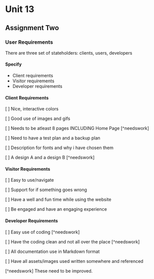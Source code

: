 # Unit 13

## Assignment Two

### User Requirements

There are three set of stateholders: clients, users, developers

#### Specify
- Client requirements
- Visitor requirements
- Developer requirements

#### Client Requirements

[ ] Nice, interactive colors

[ ] Good use of images and gifs

[ ] Needs to be atleast 8 pages INCLUDING Home Page [^needswork]

[ ] Need to have a test plan and a backup plan

[ ] Description for fonts and why i have chosen them

[ ] A design A and a design B [^needswork]

#### Visitor Requirements

[ ] Easy to use/navigate

[ ] Support for if something goes wrong

[ ] Have a well and fun time while using the website

[ ] Be engaged and have an engaging experience 

#### Developer Requirements 

[ ] Easy use of coding [^needswork]

[ ] Have the coding clean and not all over the place [^needswork]

[ ] All documentation use in Markdown format

[ ] Have all assets/images used written somewhere and referenced

[^needswork] These need to be improved.
